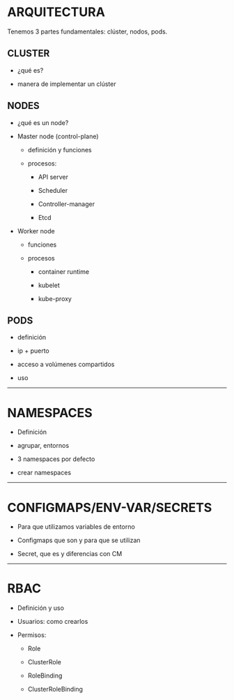 # ARQUITECTURA

Tenemos 3 partes fundamentales: clúster, nodos, pods.


## CLUSTER

- ¿qué es?

- manera de implementar un clúster


## NODES

- ¿qué es un node?

- Master node (control-plane)

	- definición y funciones

	- procesos:

		- API server

		- Scheduler

		- Controller-manager

		- Etcd

- Worker node 

	- funciones

	- procesos

		- container runtime

		- kubelet

		- kube-proxy

## PODS

- definición

- ip + puerto

- acceso a volúmenes compartidos

- uso

---

# NAMESPACES

- Definición

- agrupar, entornos

- 3 namespaces por defecto

- crear namespaces

---

# CONFIGMAPS/ENV-VAR/SECRETS

- Para que utilizamos variables de entorno

- Configmaps que son y para que se utilizan

- Secret, que es y diferencias con CM

---

# RBAC

- Definición y uso

- Usuarios: como crearlos

- Permisos:

	- Role

	- ClusterRole

	- RoleBinding

	- ClusterRoleBinding






